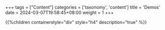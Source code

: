 +++
tags = ["Content"]
categories = ['taxonomy', 'content']
title = 'Demos'
date = 2024-03-07T19:58:45+08:00
weight = 1
+++

{{%children containerstyle="div" style="h4" description="true" %}}